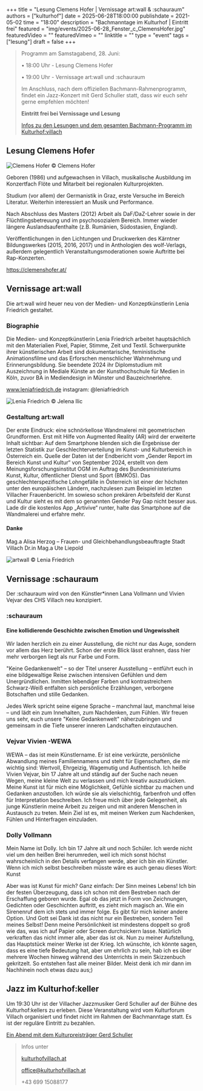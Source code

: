 +++
title = "Lesung Clemens Hofer | Vernissage art:wall & :schauraum"
authors = ["kulturhof"]
date = 2025-06-28T18:00:00
publishdate = 2021-05-02
time = "18:00"
description = "Bachmanntage im Kulturhof | Eintritt frei"
featured = "img/events/2025-06-28_Fenster_c_ClemensHofer.jpg"
featuredVideo = ""
featuredVimeo = ""
linktitle = ""
type = "event"
tags = ["lesung"]
draft = false
+++

>Programm am Samstagabend, 28. Juni:
>
>•	18:00 Uhr - Lesung Clemens Hofer
>
>•	19:00 Uhr - Vernissage art:wall und :schauraum
>
>Im Anschluss, nach dem offiziellen Bachmann-Rahmenprogramm, findet ein Jazz-Konzert mit Gerd Schuller statt, dass wir euch sehr gerne empfehlen möchten!
>
>**Eintritt frei bei Vernissage und Lesung**
>
>[Infos zu den Lesungen und dem gesamten Bachmann-Programm im Kulturhof:villach](https://kulturhofvillach.at/events/2024/2024-06-27_bachmann/)


## Lesung Clemens Hofer ##

![Clemens Hofer](/img/events/2025-06-28_PortraitClemensHofer_c_ClemensHofer.jpg)
© Clemens Hofer

Geboren (1986) und aufgewachsen in Villach, musikalische Ausbildung im Konzertfach
Flöte und Mitarbeit bei regionalen Kulturprojekten.

Studium (vor allem) der Germanistik in Graz, erste Versuche im Bereich Literatur.
Weiterhin interessiert an Musik und Performance.

Nach Abschluss des Masters (2012) Arbeit als DaF/DaZ-Lehrer sowie in der
Flüchtlingsbetreuung und im psychosozialem Bereich. Immer wieder längere
Auslandsaufenthalte (z.B. Rumänien, Südostasien, England).

Veröffentlichungen in den Lichtungen und Druckwerken des Kärntner Bildungswerkes
(2015, 2016, 2017) und in Anthologien des wolf-Verlags, außerdem gelegentlich
Veranstaltungsmoderationen sowie Auftritte bei Rap-Konzerten.

https://clemenshofer.at/


## Vernissage art:wall ##

Die art:wall wird heuer neu von der Medien- und Konzeptkünstlerin Lenia Friedrich gestaltet.

### Biographie
Die Medien- und Konzeptkünstlerin Lenia Friedrich arbeitet hauptsächlich mit den
Materialien Pixel, Papier, Stimme, Zeit und Textil. Schwerpunkte ihrer künstlerischen
Arbeit sind dokumentarische, feministische Animationsfilme und das Erforschen
menschlicher Wahrnehmung und Erinnerungsbildung.  Sie beendete 2024 ihr Diplomstudium
mit Auszeichnung in Mediale Künste an der Kunsthochschule für Medien in Köln, zuvor BA in Mediendesign in Münster und Bauzeichnerlehre.

www.leniafriedrich.de
instagram: @leniafriedrich

![Lenia Friedrich](/img/events/2025-06-28_LeniaFriedrich_c_JelenaIlic.jpg)
© Jelena Ilic

### Gestaltung art:wall
Der erste Eindruck: eine schnörkellose Wandmalerei mit geometrischen Grundformen. Erst mit Hilfe von Augmented Reality (AR) wird der erweiterte Inhalt sichtbar: Auf dem Smartphone blenden sich die Ergebnisse der letzten Statistik zur Geschlechterverteilung im Kunst- und Kulturbereich in Österreich ein. Quelle der Daten ist der Endbericht vom „Gender Report im Bereich Kunst und Kultur“ von September 2024, erstellt von dem Meinungsforschungsinstitut OGM im Auftrag des Bundesministeriums Kunst, Kultur, öffentlicher Dienst und Sport (BMKÖS).
Das geschlechterspezifische Lohngefälle in Österreich ist einer der höchsten unter den europäischen Ländern, nachzulesen zum Beispiel im letzten Villacher Frauenbericht. Im sowieso schon prekären Arbeitsfeld der Kunst und Kultur sieht es mit dem so genannten Gender Pay Gap nicht besser aus. 
Lade dir die kostenlos App „Artivive“ runter, halte das Smartphone auf die Wandmalerei und erfahre mehr.

#### Danke

Mag.a   Alisa Herzog – Frauen- und Gleichbehandlungsbeauftragte Stadt Villach
Dr.in Mag.a  Ute Liepold

![artwall](/img/events/2025-06-28_artwall.JPG)
© Lenia Friedrich

## Vernissage :schauraum ##

Der :schauraum wird von den Künstler\*innen Lana Vollmann und Vivien Vejvar des CHS Villach neu konzipiert. 

### :schauraum
#### Eine kollidierende Geschichte zwischen Emotion und Ungewissheit

Wir laden herzlich ein zu einer Ausstellung, die nicht nur das Auge, sondern vor allem das Herz berührt. Schon der erste Blick lässt erahnen, dass hier mehr verborgen liegt als nur Farbe und Form.

"Keine Gedankenwelt" – so der Titel unserer Ausstellung – entführt euch in eine bildgewaltige Reise zwischen intensiven Gefühlen und dem Unergründlichen. Inmitten lebendiger Farben und kontrastreichem Schwarz-Weiß entfalten sich persönliche Erzählungen, verborgene Botschaften und stille Gedanken.

Jedes Werk spricht seine eigene Sprache – manchmal laut, manchmal leise – und lädt ein zum Innehalten, zum Nachdenken, zum Fühlen. Wir freuen uns sehr, euch unsere "Keine Gedankenwelt" näherzubringen und gemeinsam in die Tiefe unserer inneren Landschaften einzutauchen.

### Vejvar Vivien -WEWA
WEWA – das ist mein Künstlername. Er ist eine verkürzte, persönliche Abwandlung meines Familiennamens und steht für Eigenschaften, die mir wichtig sind: Wertvoll, Ehrgeizig, Wagemutig und   Authentisch.
Ich heiße Vivien Vejvar, bin 17 Jahre alt und ständig auf der Suche nach neuen Wegen, meine kleine Welt zu verlassen und mich kreativ auszudrücken.
Meine Kunst ist für mich eine Möglichkeit, Gefühle sichtbar zu machen und Gedanken anzustoßen. Ich würde sie als vielschichtig, farbenfroh und offen für Interpretation beschreiben.
Ich freue mich über jede Gelegenheit, als junge Künstlerin meine Arbeit zu zeigen und mit anderen Menschen in Austausch zu treten. Mein Ziel ist es, mit meinen Werken zum Nachdenken, Fühlen und Hinterfragen einzuladen.

### Dolly Vollmann
Mein Name ist Dolly. Ich bin 17 Jahre alt und noch Schüler. Ich werde nicht viel um den heißen Brei herumreden, weil ich mich sonst höchst wahrscheinlich in den Details verfangen werde, aber ich bin ein Künstler. Wenn ich mich selbst beschreiben müsste wäre es auch genau dieses Wort: Kunst

Aber was ist Kunst für mich? Ganz einfach:
Der Sinn meines Lebens!
Ich bin der festen Überzeugung, dass ich schon mit dem Bestreben nach der Erschaffung geboren wurde. Egal ob das jetzt in Form von Zeichnungen, Gedichten oder Geschichten auftritt, es zieht mich magisch an. Wie ein Sirenenruf dem ich stets und immer folge. Es gibt für mich keiner andere Option. Und Gott sei Dank ist das nicht nur ein Bestreben, sondern Teil meines Selbst! Denn meine Persönlichkeit ist mindestens doppelt so groß wie das, was ich auf Papier oder Screen durchsickern lasse. Natürlich verkraften das nicht immer alle, aber das ist ok.
Nun zu meiner Aufstellung, das Hauptstück meiner Werke ist der Krieg. Ich wünschte, ich könnte sagen, dass es eine tiefe Bedeutung hat, aber um ehrlich zu sein, hab ich es über mehrere Wochen hinweg während des Unterrichts in mein Skizzenbuch gekritzelt.  So entstehen fast alle meiner Bilder. Meist denk ich mir dann im Nachhinein noch etwas dazu aus;)


## Jazz im Kulturhof:keller ##
Um 19:30 Uhr ist der Villacher Jazzmusiker Gerd Schuller auf der Bühne des Kulturhof:kellers zu erleben. Diese Veranstaltung wird vom Kulturforum Villach organisiert und findet nicht im Rahmen der Bachmanntage statt. Es ist der reguläre Eintritt zu bezahlen.

[Ein Abend mit dem Kulturpreisträger Gerd Schuller](https://kulturhofvillach.at/events/2025/2025-06-28_kf/)


>Infos unter
>
>[kulturhofvillach.at](https://www.kulturhofvillach.at/)
>
>office@kulturhofvillach.at
>
>+43 699 15088177

